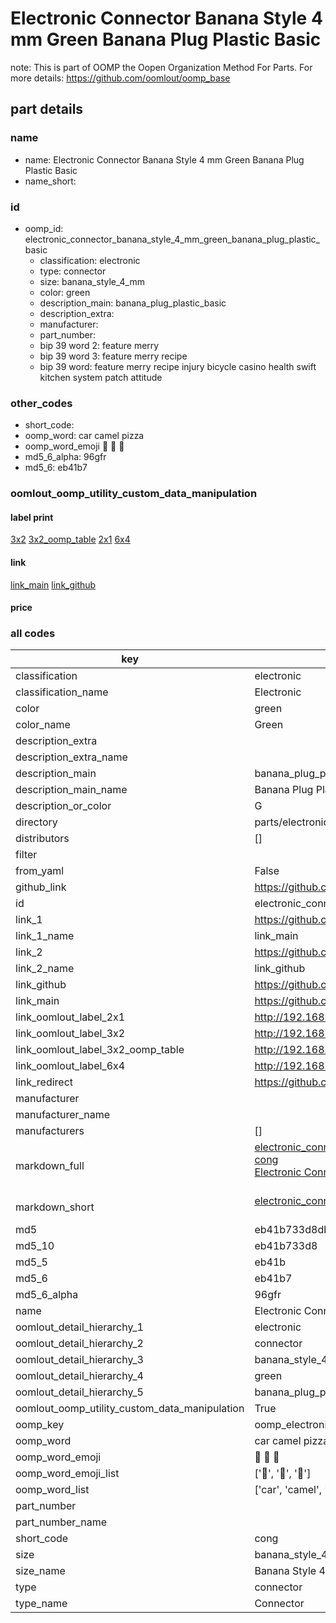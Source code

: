 # Electronic Connector Banana Style 4 mm Green Banana Plug Plastic Basic  

note: This is part of OOMP the Oopen Organization Method For Parts. For more details: https://github.com/oomlout/oomp_base

##  part details
  







### name
* name: Electronic Connector Banana Style 4 mm Green Banana Plug Plastic Basic
* name_short: 
### id
* oomp_id: electronic_connector_banana_style_4_mm_green_banana_plug_plastic_basic
  * classification: electronic
  * type: connector
  * size: banana_style_4_mm
  * color: green
  * description_main: banana_plug_plastic_basic
  * description_extra: 
  * manufacturer: 
  * part_number: 
  * bip 39 word 2: feature merry
  * bip 39 word 3: feature merry recipe
  * bip 39 word: feature merry recipe injury bicycle casino health swift kitchen system patch attitude

### other_codes
* short_code: 
* oomp_word: car camel pizza
* oomp_word_emoji :car: :camel: :pizza:
* md5_6_alpha: 96gfr
* md5_6: eb41b7






### oomlout_oomp_utility_custom_data_manipulation
#### label print
[3x2](http://192.168.1.245:1112/?label=oomp%2096gfr)
[3x2_oomp_table](http://192.168.1.108:1112/?label=oomp%2096gfr)
[2x1](http://192.168.1.242:1112/?label=oomp%2096gfr)
[6x4](http://192.168.1.55:1112/?label=oomp%2096gfr)    

#### link

[link_main](https://github.com/oomlout/oomlout_oomp_version_1_messy/tree/main/parts/electronic_connector_banana_style_4_mm_green_banana_plug_plastic_basic) [link_github](https://github.com/oomlout/oomlout_oomp_version_1_messy/tree/main/parts/electronic_connector_banana_style_4_mm_green_banana_plug_plastic_basic)                             

#### price







### all codes 
| key | value |  
| --- | --- |  
| classification | electronic |  
| classification_name | Electronic |  
| color | green |  
| color_name | Green |  
| description_extra |  |  
| description_extra_name |  |  
| description_main | banana_plug_plastic_basic |  
| description_main_name | Banana Plug Plastic Basic |  
| description_or_color | G  |  
| directory | parts/electronic_connector_banana_style_4_mm_green_banana_plug_plastic_basic |  
| distributors | [] |  
| filter |  |  
| from_yaml | False |  
| github_link | https://github.com/oomlout/oomlout_oomp_part_src/tree/main/parts/electronic_connector_banana_style_4_mm_green_banana_plug_plastic_basic |  
| id | electronic_connector_banana_style_4_mm_green_banana_plug_plastic_basic |  
| link_1 | https://github.com/oomlout/oomlout_oomp_version_1_messy/tree/main/parts/electronic_connector_banana_style_4_mm_green_banana_plug_plastic_basic |  
| link_1_name | link_main |  
| link_2 | https://github.com/oomlout/oomlout_oomp_version_1_messy/tree/main/parts/electronic_connector_banana_style_4_mm_green_banana_plug_plastic_basic |  
| link_2_name | link_github |  
| link_github | https://github.com/oomlout/oomlout_oomp_version_1_messy/tree/main/parts/electronic_connector_banana_style_4_mm_green_banana_plug_plastic_basic |  
| link_main | https://github.com/oomlout/oomlout_oomp_version_1_messy/tree/main/parts/electronic_connector_banana_style_4_mm_green_banana_plug_plastic_basic |  
| link_oomlout_label_2x1 | http://192.168.1.242:1112/?label=oomp%2096gfr |  
| link_oomlout_label_3x2 | http://192.168.1.245:1112/?label=oomp%2096gfr |  
| link_oomlout_label_3x2_oomp_table | http://192.168.1.108:1112/?label=oomp%2096gfr |  
| link_oomlout_label_6x4 | http://192.168.1.55:1112/?label=oomp%2096gfr |  
| link_redirect | https://github.com/oomlout/oomlout_oomp_version_1_messy/tree/main/parts/electronic_connector_banana_style_4_mm_green_banana_plug_plastic_basic |  
| manufacturer |  |  
| manufacturer_name |  |  
| manufacturers | [] |  
| markdown_full | [electronic_connector_banana_style_4_mm_green_banana_plug_plastic_basic](none)<br>[cong](none)<br>[Electronic Connector Banana Style 4 Mm Green Banana Plug Plastic Basic](none)<br><br> |  
| markdown_short | [electronic_connector_banana_style_4_mm_green_banana_plug_plastic_basic](none)<br><br> |  
| md5 | eb41b733d8dbcd448d8af7436762eaa1 |  
| md5_10 | eb41b733d8 |  
| md5_5 | eb41b |  
| md5_6 | eb41b7 |  
| md5_6_alpha | 96gfr |  
| name | Electronic Connector Banana Style 4 mm Green Banana Plug Plastic Basic |  
| oomlout_detail_hierarchy_1 | electronic |  
| oomlout_detail_hierarchy_2 | connector |  
| oomlout_detail_hierarchy_3 | banana_style_4_mm |  
| oomlout_detail_hierarchy_4 | green |  
| oomlout_detail_hierarchy_5 | banana_plug_plastic_basic |  
| oomlout_oomp_utility_custom_data_manipulation | True |  
| oomp_key | oomp_electronic_connector_banana_style_4_mm_green_banana_plug_plastic_basic |  
| oomp_word | car camel pizza |  
| oomp_word_emoji | :car: :camel: :pizza: |  
| oomp_word_emoji_list | [':car:', ':camel:', ':pizza:'] |  
| oomp_word_list | ['car', 'camel', 'pizza'] |  
| part_number |  |  
| part_number_name |  |  
| short_code | cong |  
| size | banana_style_4_mm |  
| size_name | Banana Style 4 mm |  
| type | connector |  
| type_name | Connector |  
